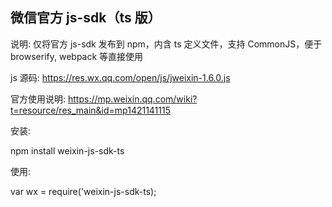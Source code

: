 ## 微信官方 js-sdk（ts 版）

说明: 仅将官方 js-sdk 发布到 npm，内含 ts 定义文件，支持 CommonJS，便于 browserify, webpack 等直接使用

js 源码: https://res.wx.qq.com/open/js/jweixin-1.6.0.js

官方使用说明: https://mp.weixin.qq.com/wiki?t=resource/res_main&id=mp1421141115

安装:

npm install weixin-js-sdk-ts

使用:

var wx = require('weixin-js-sdk-ts);
